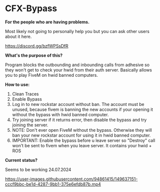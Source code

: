 # CFX-Bypass

**For the people who are having problems.**  

Most likely not going to personally help you but you can ask other users about it here.

https://discord.gg/bzfWPSsDfR

**What's the purpose of this?**

Program blocks the outbounding and inbounding calls from adhesive so they won't get to check your hwid from their auth server. Basically allows you to play FiveM on hwid banned computers.

**How to use:**
1. Clean Traces
2. Enable Bypass
3. Log in to new rockstar account without ban. The account must be unused, because fivem is banning the new accounts if your opening it without the bypass with hwid banned computer.
4. Try joining server if it returns error, then disable the bypass and try joining the server. 
5. NOTE: Don't ever open FiveM without the bypass. Otherwise they will ban your new rockstar account for using it in hwid banned computer.
6. IMPORTANT: Enable the bypass before u leave server so "Destroy" call won't be sent to fivem when you leave server. It contains your hwid + ROS

**Current status?**

Seems to be working 24.07.2024





https://user-images.githubusercontent.com/94861415/149637151-cccf9bbc-be1d-4287-9bb1-375e6efdb87b.mp4

